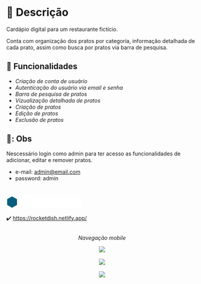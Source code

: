 
# :scroll: Descrição

Cardápio digital para um restaurante fictício. 

Conta com organização dos pratos por categoria, informação detalhada de cada prato, assim como busca por pratos via barra de pesquisa. 


## :wrench: Funcionalidades

- *Criação de conta de usuário*
- *Autenticação do usuário via email e senha*
- *Barra de pesquisa de pratos*
- *Vizualização detalhada de pratos*
- *Criação de pratos*
- *Edição de pratos*
- *Exclusão de pratos*

## 🚧: Obs

Nescessário login como admin para ter acesso as funcionalidades de adicionar, editar e remover pratos.

- e-mail: admin@email.com
- password: admin

#
 
 ![logo marca do food explorer](./src/assets/img/logo_full.png)


:heavy_check_mark: https://rocketdish.netlify.app/


##

<p align=center>
 <i>
 Navegação mobile
 </i>
</p>
<p align=center>
	<img src='https://media.giphy.com/media/rgiMlJnq6JaA6uMUob/giphy.gif' />
</p>
<p align=center>

<p align=center>
	<img src='https://i.imgur.com/4HwSPxi.png' />
</p>

<p align=center>
	<img src='https://i.imgur.com/8lJUo1y.png' />
</p>





